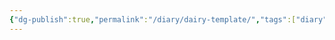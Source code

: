 ```yaml
---
{"dg-publish":true,"permalink":"/diary/dairy-template/","tags":["diary"],"created":"2024-01-12T11:12:55.179-05:00","updated":"2024-01-12T11:37:09.772-05:00"}
---
```


